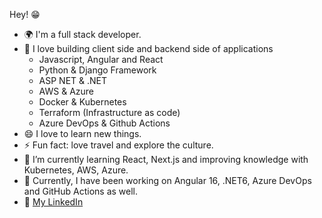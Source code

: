 Hey! 😁 
+ 🌍 I'm a full stack developer.  
+ 🌟 I love building client side and backend side of applications
    - Javascript, Angular and React
    - Python & Django Framework
    - ASP NET & .NET
    - AWS & Azure
    - Docker & Kubernetes
    - Terraform (Infrastructure as code)
    - Azure DevOps & Github Actions
+ 😄 I love to learn new things.
+ ⚡ Fun fact: love travel and explore the culture.
+ 🌱 I’m currently learning React, Next.js and improving knowledge with Kubernetes, AWS, Azure.
+ 🔭 Currently, I have been working on Angular 16, .NET6, Azure DevOps and GitHub Actions as well.
+ 🔗 [My LinkedIn](https://www.linkedin.com/in/nhat-thai-09100020b/)
